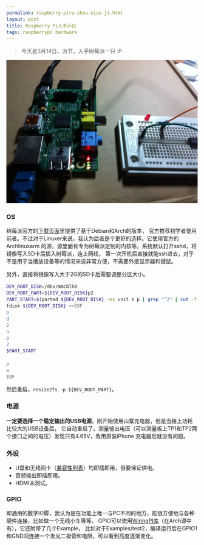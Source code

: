 ```yaml
---
permalink: raspberry-piru-shou-xiao-ji.html
layout: post
title: Raspberry Pi入手小记
tags: raspberrypi hardware
---
```


>今天是3月14日，派节，入手树莓派一只 :P

![](/images/raspberrypi.jpg)


### OS

树莓派官方的[下载页面](http://www.raspberrypi.org/downloads)里提供了基于Debian和Arch的版本，
官方推荐初学者使用前者。不过对于Linuxer来说，我认为后者是个更好的选择。它使用官方的Archlinuxarm
的源，源里面有专为树莓派定制的内核等。系统默认打开sshd，将镜像写入SD卡后插入树莓派，连上网线，
第一次开机后直接就能ssh进去，对于不是用于当播放设备等的情况来说非常方便，不需要外接显示器和键鼠。

另外，直接将镜像写入大于2G的SD卡后需要调整分区大小。

```bash
DEV_ROOT_DISK=/dev/mmcblk0
DEV_ROOT_PART=${DEV_ROOT_DISK}p2
PART_START=$(parted ${DEV_ROOT_DISK} -ms unit s p | grep "^2" | cut -f 2 -d:)
fdisk ${DEV_ROOT_DISK} <<EOF
p
d
2
n
p
2
$PART_START

p
w
EOF

```
然后重启，`resize2fs -p ${DEV_ROOT_PART}`。

### 电源

**一定要选择一个稳定输出的USB电源**。刚开始使用山寨充电器，但是当接上功耗比较大的USB设备后，
它自动重启了。测量输出电压（可以测量板上TP1和TP2两个接口之间的电压）发现只有4.65V，改用原装iPhone
充电器后就没有问题。

### 外设

- U盘和无线网卡（[兼容性列表](http://elinux.org/RPi_VerifiedPeripherals)）均即插即用，但要保证供电。
- 音频输出即插即用。
- HDMI未测试。

### GPIO

即通用的数字IO脚，我认为是在功能上唯一与PC不同的地方，能很方便地与各种硬件连接，比如做一个无线小车等等。
GPIO可以使用[WiringPI库](https://github.com/WiringPi/WiringPi)（在Arch源中有），它还附带了几个Example，
比如对于Examples/test2，编译运行后在GPIO1和GND间连接一个发光二极管和电阻，可以看到亮度逐渐变化。


